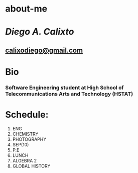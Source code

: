 # about-me
 
# _Diego A. Calixto_
 
## calixodiego@gmail.com

# Bio

### Software Engineering student at High School of Telecommunications Arts and Technology (HSTAT)


# Schedule:

1) ENG
2) CHEMISTRY
3) PHOTOGRAPHY
4) SEP(10)
5) P.E
6) LUNCH
7) ALGEBRA 2
8) GLOBAL HISTORY


